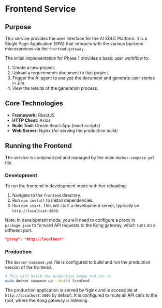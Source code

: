 # Frontend Service

## Purpose

This service provides the user interface for the AI SDLC Platform. It is a Single Page Application (SPA) that interacts with the various backend microservices via the `frontend-gateway`.

The initial implementation for Phase 1 provides a basic user workflow to:
1. Create a new project.
2. Upload a requirements document to that project.
3. Trigger the AI agent to analyze the document and generate user stories in Jira.
4. View the results of the generation process.

## Core Technologies

- **Framework:** ReactJS
- **HTTP Client:** Axios
- **Build Tool:** Create React App (react-scripts)
- **Web Server:** Nginx (for serving the production build)

## Running the Frontend

The service is containerized and managed by the main `docker-compose.yml` file.

### Development

To run the frontend in development mode with hot-reloading:
1. Navigate to the `frontend` directory.
2. Run `npm install` to install dependencies.
3. Run `npm start`. This will start a development server, typically on `http://localhost:3000`.

Note: In development mode, you will need to configure a proxy in `package.json` to forward API requests to the Kong gateway, which runs on a different port.
```json
"proxy": "http://localhost"
```

### Production

The `docker-compose.yml` file is configured to build and run the production version of the frontend.
```bash
# This will build the production image and run it
sudo docker compose up --build frontend
```
The production application is served by Nginx and is accessible at `http://localhost:3000` by default. It is configured to route all API calls to the root, where the Kong gateway is listening.
